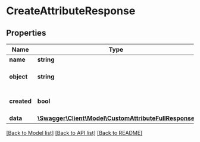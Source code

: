 # CreateAttributeResponse

## Properties
Name | Type | Description | Notes
------------ | ------------- | ------------- | -------------
**name** | **string** |  | 
**object** | **string** |  | [optional] [default to 'attribute']
**created** | **bool** |  | [optional] [default to true]
**data** | [**\Swagger\Client\Model\CustomAttributeFullResponse**](CustomAttributeFullResponse.md) |  | 

[[Back to Model list]](../../README.md#documentation-for-models) [[Back to API list]](../../README.md#documentation-for-api-endpoints) [[Back to README]](../../README.md)

